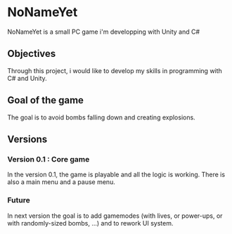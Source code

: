 # NoNameYet

NoNameYet is a small PC game i'm developping with Unity and C#

## Objectives 

Through this project, i would like to develop my skills in programming with C# and Unity. 

## Goal of the game

The goal is to avoid bombs falling down and creating explosions.

## Versions

### Version 0.1 : Core game

In the version 0.1, the game is playable and all the logic is working. There is also a main menu and a pause menu.

### Future

In next version the goal is to add gamemodes (with lives, or power-ups, or with randomly-sized bombs, ...) and to rework UI system.


